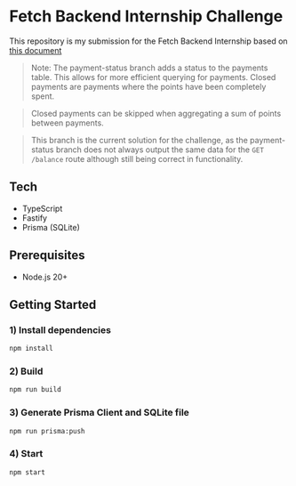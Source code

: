 # Fetch Backend Internship Challenge

This repository is my submission for the Fetch Backend Internship based on [this document](https://fetch-hiring.s3.us-east-1.amazonaws.com/points-intern.pdf)

> Note: The payment-status branch adds a status to the payments table. This allows for more efficient querying for payments. Closed payments are payments where the points have been completely spent.

> Closed payments can be skipped when aggregating a sum of points between payments.

> This branch is the current solution for the challenge, as the payment-status branch does not always output the same data for the `GET /balance` route although still being correct in functionality.

## Tech

-   TypeScript
-   Fastify
-   Prisma (SQLite)

## Prerequisites

-   Node.js 20+

## Getting Started

### 1) Install dependencies

```sh
npm install
```

### 2) Build

```sh
npm run build
```

### 3) Generate Prisma Client and SQLite file

```sh
npm run prisma:push
```

### 4) Start

```sh
npm start
```

